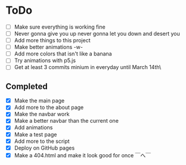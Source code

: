 # ToDo

- [ ] Make sure everything is working fine
- [ ] Never gonna give you up never gonna let you down and desert you
- [ ] Add more things to this project
- [ ] Make better animations -w-
- [ ] Add more colors that isn't like a banana
- [ ] Try animations with p5.js
- [ ] Get at least 3 commits minium in everyday until March 14th\

## Completed

- [X] Make the main page
- [X] Add more to the about page
- [X] Make the navbar work
- [X] Make a better navbar than the current one <!-- haha uh forget the commit before this where that is check off :D -->
- [X] Add animations
- [X] Make a test page
- [X] Add more to the script
- [X] Deploy on GitHub pages
- [X] Make a 404.html and make it look good for once ￣へ￣
